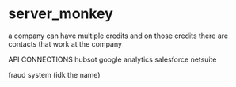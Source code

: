 # server_monkey

a company can have multiple credits and on those credits there are contacts that work at the company




API CONNECTIONS
hubsot
google analytics
salesforce
netsuite

fraud system (idk the name)
